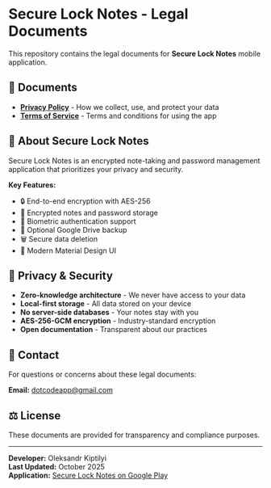# Secure Lock Notes - Legal Documents

This repository contains the legal documents for **Secure Lock Notes** mobile application.

## 📄 Documents

- **[Privacy Policy](https://yourusername.github.io/securelocknotes-legal/privacy-policy.html)** - How we collect, use, and protect your data
- **[Terms of Service](https://yourusername.github.io/securelocknotes-legal/terms-of-service.html)** - Terms and conditions for using the app

## 📱 About Secure Lock Notes

Secure Lock Notes is an encrypted note-taking and password management application that prioritizes your privacy and security.

**Key Features:**
- 🔒 End-to-end encryption with AES-256
- 📝 Encrypted notes and password storage
- 🔐 Biometric authentication support
- 💾 Optional Google Drive backup
- 🗑️ Secure data deletion
- 🎨 Modern Material Design UI

## 🔐 Privacy & Security

- **Zero-knowledge architecture** - We never have access to your data
- **Local-first storage** - All data stored on your device
- **No server-side databases** - Your notes stay with you
- **AES-256-GCM encryption** - Industry-standard encryption
- **Open documentation** - Transparent about our practices

## 📧 Contact

For questions or concerns about these legal documents:

**Email:** dotcodeapp@gmail.com

## ⚖️ License

These documents are provided for transparency and compliance purposes.

---

**Developer:** Oleksandr Kiptilyi  
**Last Updated:** October 2025  
**Application:** [Secure Lock Notes on Google Play](https://play.google.com/store/apps/details?id=your.package.name)
